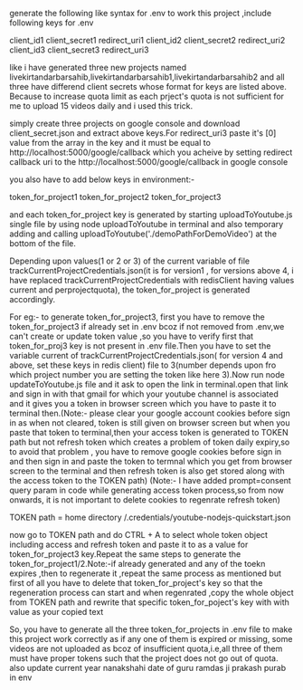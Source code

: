 generate the following like syntax for .env to work this project ,include following keys for .env

client_id1
client_secret1
redirect_uri1
client_id2
client_secret2
redirect_uri2
client_id3
client_secret3
redirect_uri3

like i have generated three new projects named livekirtandarbarsahib,livekirtandarbarsahib1,livekirtandarbarsahib2 and all three have differend client secrets whose format for keys are listed above. Because to increase quota limit as each prject's quota is not sufficient for me to upload 15 videos daily and i used this trick.

simply create three projects on google console and download client_secret.json and extract above keys.For redirect_uri3 paste it's [0] value from the array in the key and it must be equal to http://localhost:5000/google/callback which you acheive by setting redirect callback uri to the http://localhost:5000/google/callback in google console

you also have to add below keys in environment:-

token_for_project1
token_for_project2
token_for_project3

and each token_for_project key is generated by starting uploadToYoutube.js single file by using node uploadToYoutube in terminal and also temporary adding and calling uploadToYoutube('./demoPathForDemoVideo') at the bottom of the file.

Depending upon values(1 or 2 or 3) of the current variable of file trackCurrentProjectCredentials.json(it is for version1 , for versions above 4, i have replaced trackCurrentProjectCredentials with redisClient having values current and perprojectquota), the token_for_project is generated accordingly.

For eg:- to generate token_for_project3, first you have to remove the token_for_project3 if already set in .env bcoz if not removed from .env,we can't create or update token value ,so you have to verify first that token_for_proj3 key is not present in .env file.Then you have to set the variable current of trackCurrentProjectCredentials.json( for version 4 and above, set these keys in redis client) file to 3(number depends upon fro which project number you are setting the token like here 3).Now run node updateToYoutube.js file and it ask to open the link in terminal.open that link and sign in with that gmail for which your youtube channel is associated and it gives you a token in browser screen which you have to paste it to terminal then.(Note:- please clear your google account cookies before sign in as when not cleared, token is still given on browser screen but when you paste that token to terminal,then your access token is generated to TOKEN path but not refresh token which creates a problem of token daily expiry,so to avoid that problem , you have to remove google cookies before sign in and then sign in and paste the token to termnal which you get from browser screen to the terminal and then refresh token is also get stored along with the access token to the TOKEN path)
(Note:- I have added prompt=consent query param in code while generating access token process,so from now onwards, it is not important to delete cookies to regenrate refresh token)

TOKEN path = home directory /.credentials/youtube-nodejs-quickstart.json

now go to TOKEN path and do CTRL + A to select whole token object including access and refresh token and paste it to as a value for token_for_project3 key.Repeat the same steps to generate the token_for_project1/2.Note:-if already generated and any of the toekn expires ,then to regenerate it ,repeat the same process as mentioned but first of all you have to delete that token_for_project's key so that the regeneration process can start and when regenrated ,copy the whole object from TOKEN path and rewrite that specific token_for_poject's key with with value as your copied text

So, you have to generate all the three token_for_projects in .env file to make this project work correctly as if any one of them is expired or missing, some videos are not uploaded as bcoz of insufficient quota,i.e,all three of them must have proper tokens such that the project does not go out of quota.
also update current year nanakshahi date of guru ramdas ji prakash purab in env
